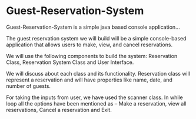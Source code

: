 # Guest-Reservation-System

Guest-Reservation-System is a simple java based console application... 

The guest reservation system we will build will be a simple console-based application that allows users to make, view, and cancel reservations.

We will use the following components to build the system: Reservation Class, Reservation System Class and User Interface.

We will discuss about each class and its functionality. Reservation class will represent a reservation and will have properties like name, date, and number of guests.

For taking the inputs from user, we have used the scanner class. In while loop all the options have been mentioned as – Make a reservation, view all reservations, Cancel a reservation and Exit.
